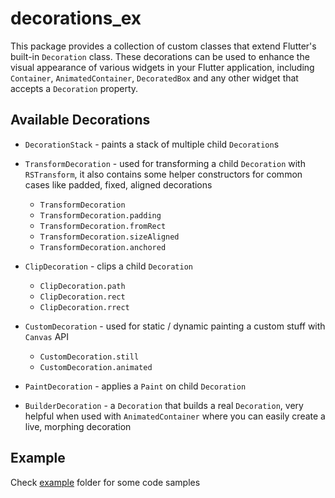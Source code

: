 # decorations_ex

This package provides a collection of custom classes that extend Flutter's built-in `Decoration` class. These decorations can be used to enhance the visual appearance of various widgets in your Flutter application, including `Container`, `AnimatedContainer`, `DecoratedBox` and any other widget that accepts a `Decoration` property.

## Available Decorations

* `DecorationStack` - paints a stack of multiple child `Decoration`s

* `TransformDecoration` - used for transforming a child `Decoration` with `RSTransform`, it also contains some helper constructors for common cases like padded, fixed, aligned decorations
  * `TransformDecoration`
  * `TransformDecoration.padding`
  * `TransformDecoration.fromRect`
  * `TransformDecoration.sizeAligned`
  * `TransformDecoration.anchored`

* `ClipDecoration` - clips a child `Decoration`
  * `ClipDecoration.path`
  * `ClipDecoration.rect`
  * `ClipDecoration.rrect`

* `CustomDecoration` - used for static / dynamic painting a custom stuff with `Canvas` API
  * `CustomDecoration.still`
  * `CustomDecoration.animated`

* `PaintDecoration` - applies a `Paint` on child `Decoration`

* `BuilderDecoration` - a `Decoration` that builds a real `Decoration`, very helpful when used with `AnimatedContainer` where you can easily create a live, morphing decoration

## Example

Check [example](example) folder for some code samples
